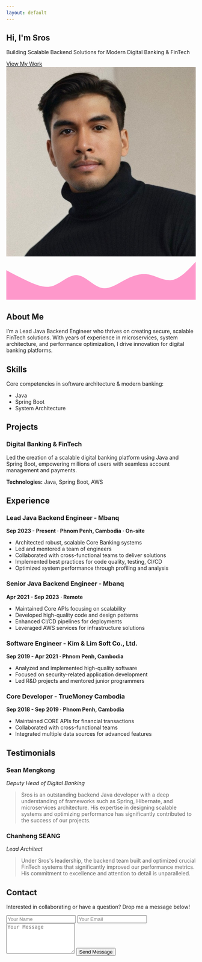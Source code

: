 ```yaml
---
layout: default
---
```


<!-- Hero Section -->
<section class="hero" id="home">
  <div class="glitch-overlay"></div>
  <div class="container hero-content fade-up">
    <div class="hero-text">
      <h1 class="glitch-title" data-text="Sros">Hi, I'm <span>Sros</span></h1>
      <p>
        Building Scalable Backend Solutions for Modern Digital Banking &amp; FinTech
      </p>
      <a href="#projects" class="btn-primary neon-btn">View My Work</a>
    </div>
    <!-- Hero image remains (the only place we keep an image) -->
    <div class="hero-img">
      <img
        src="/assets/sros.jpg"
        alt="Profile"
        class="profile-pic"
      />
    </div>
  </div>
  <!-- Cyber Wave SVG -->
  <div class="wave-container">
    <svg viewBox="0 0 1440 320" preserveAspectRatio="none">
      <path
        fill="#ff0080"
        fill-opacity="0.4"
        d="M0,96L30,112C60,128,120,160,180,186.7C240,213,300,235,360,213.3C420,192,480,128,540,133.3C600,139,660,213,720,229.3C780,245,840,203,900,170.7C960,139,1020,117,1080,128C1140,139,1200,181,1260,170.7C1320,160,1380,96,1410,64L1440,32L1440,320L1410,320C1380,320,1320,320,1260,320C1200,320,1140,320,1080,320C1020,320,960,320,900,320C840,320,780,320,720,320C660,320,600,320,540,320C480,320,420,320,360,320C300,320,240,320,180,320C120,320,60,320,30,320L0,320Z"
      ></path>
    </svg>
  </div>
</section>

<!-- About Section -->
<section class="section about fade-up" id="about">
  <div class="container section-content">
    <div class="section-title">
      <h2>About Me</h2>
      <div class="underline"></div>
    </div>
    <div class="about-grid">
      <div class="about-text">
        <p>
          I’m a Lead Java Backend Engineer who thrives on creating secure,
          scalable FinTech solutions. With years of experience in microservices,
          system architecture, and performance optimization, I drive innovation
          for digital banking platforms.
        </p>
      </div>
      <!-- No about image (removed) -->
    </div>
  </div>
</section>

<!-- Skills Section -->
<section class="section fade-up" id="skills">
  <div class="container section-content">
    <div class="section-title">
      <h2>Skills</h2>
      <div class="underline"></div>
    </div>
    <p class="contact-intro">
      Core competencies in software architecture &amp; modern banking:
    </p>
    <ul class="skills-list">
      <li>Java</li>
      <li>Spring Boot</li>
      <li>System Architecture</li>
    </ul>
  </div>
</section>

<!-- Projects Section -->
<section class="section projects fade-up" id="projects">
  <div class="container section-content">
    <div class="section-title">
      <h2>Projects</h2>
      <div class="underline"></div>
    </div>
    <div class="projects-grid">
      <!-- No project images, only textual info -->
      <div class="project-card neon-card">
        <div class="project-info">
          <h3>Digital Banking &amp; FinTech</h3>
          <p>
            Led the creation of a scalable digital banking platform using Java
            and Spring Boot, empowering millions of users with seamless account
            management and payments.
          </p>
          <p><strong>Technologies:</strong> Java, Spring Boot, AWS</p>
        </div>
      </div>
    </div>
  </div>
</section>

<!-- Experience Section (centered with background image) -->
<section class="section fade-up experience-bg" id="experience">
  <div class="container section-content experience-content">
    <div class="section-title">
      <h2>Experience</h2>
      <div class="underline"></div>
    </div>
    <!-- Reverted to original text-based approach, but centered + new background -->
    <div class="experience-list">
      <div class="experience-item">
        <h3>Lead Java Backend Engineer - Mbanq</h3>
        <p><strong>Sep 2023 - Present · Phnom Penh, Cambodia · On-site</strong></p>
        <ul>
          <li>Architected robust, scalable Core Banking systems</li>
          <li>Led and mentored a team of engineers</li>
          <li>Collaborated with cross-functional teams to deliver solutions</li>
          <li>Implemented best practices for code quality, testing, CI/CD</li>
          <li>Optimized system performance through profiling and analysis</li>
        </ul>
      </div>
      <div class="experience-item">
        <h3>Senior Java Backend Engineer - Mbanq</h3>
        <p><strong>Apr 2021 - Sep 2023 · Remote</strong></p>
        <ul>
          <li>Maintained Core APIs focusing on scalability</li>
          <li>Developed high-quality code and design patterns</li>
          <li>Enhanced CI/CD pipelines for deployments</li>
          <li>Leveraged AWS services for infrastructure solutions</li>
        </ul>
      </div>
      <div class="experience-item">
        <h3>Software Engineer - Kim &amp; Lim Soft Co., Ltd.</h3>
        <p><strong>Sep 2019 - Apr 2021 · Phnom Penh, Cambodia</strong></p>
        <ul>
          <li>Analyzed and implemented high-quality software</li>
          <li>Focused on security-related application development</li>
          <li>Led R&amp;D projects and mentored junior programmers</li>
        </ul>
      </div>
      <div class="experience-item">
        <h3>Core Developer - TrueMoney Cambodia</h3>
        <p><strong>Sep 2018 - Sep 2019 · Phnom Penh, Cambodia</strong></p>
        <ul>
          <li>Maintained CORE APIs for financial transactions</li>
          <li>Collaborated with cross-functional teams</li>
          <li>Integrated multiple data sources for advanced features</li>
        </ul>
      </div>
    </div>
  </div>
</section>

<!-- Testimonials Section -->
<section class="section fade-up" id="testimonials">
  <div class="container section-content">
    <div class="section-title">
      <h2>Testimonials</h2>
      <div class="underline"></div>
    </div>
    <div class="testimonial-list">
      <div class="testimonial-item neon-card">
        <h3>Sean Mengkong</h3>
        <p><em>Deputy Head of Digital Banking</em></p>
        <blockquote>
          Sros is an outstanding backend Java developer with a deep understanding
          of frameworks such as Spring, Hibernate, and microservices architecture.
          His expertise in designing scalable systems and optimizing performance
          has significantly contributed to the success of our projects.
        </blockquote>
      </div>
      <div class="testimonial-item neon-card">
        <h3>Chanheng SEANG</h3>
        <p><em>Lead Architect</em></p>
        <blockquote>
          Under Sros's leadership, the backend team built and optimized crucial
          FinTech systems that significantly improved our performance metrics.
          His commitment to excellence and attention to detail is unparalleled.
        </blockquote>
      </div>
    </div>
  </div>
</section>

<!-- Contact Section -->
<section class="section contact fade-up" id="contact">
  <div class="container section-content">
    <div class="section-title">
      <h2>Contact</h2>
      <div class="underline"></div>
    </div>
    <p class="contact-intro">
      Interested in collaborating or have a question? Drop me a message below!
    </p>
    <form action="#" class="contact-form">
      <div class="input-group">
        <input
          type="text"
          name="name"
          placeholder="Your Name"
          required
        />
        <input
          type="email"
          name="email"
          placeholder="Your Email"
          required
        />
      </div>
      <textarea
        name="message"
        rows="5"
        placeholder="Your Message"
        required
      ></textarea>
      <button type="submit" class="btn-primary neon-btn">Send Message</button>
    </form>
  </div>
</section>